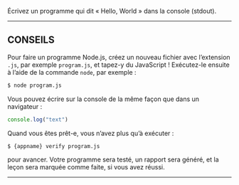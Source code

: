 Écrivez un programme qui dit « Hello, World » dans la console (stdout).

----------------------------------------------------------------------

## CONSEILS

Pour faire un programme Node.js, créez un nouveau fichier avec l’extension
`.js`, par exemple `program.js`, et tapez-y du JavaScript !  Exécutez-le
ensuite à l’aide de la commande `node`, par exemple :

```sh
$ node program.js
```

Vous pouvez écrire sur la console de la même façon que dans un navigateur :

```js
console.log("text")
```

Quand vous êtes prêt-e, vous n’avez plus qu’à exécuter :

```sh
$ {appname} verify program.js
```

pour avancer.  Votre programme sera testé, un rapport sera généré, et la
leçon sera marquée comme faite, si vous avez réussi.

----------------------------------------------------------------------
